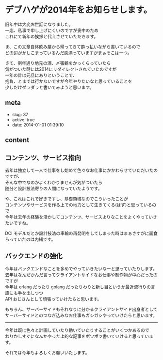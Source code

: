 # デブハゲが2014年をお知らせします。

旧年中は大変お世話になりました。  
一応、私事で申し上げにくいのですが喪中のため  
これにて新年の挨拶と代えさせていただきます。

ま、この文章自体飲み屋から帰ってきて酔っ払いながら書いているので  
どの辺がかしこまっているんだ感漂っていますがまぁそこは一つ。

さて、例年通り地元の酒、〆張鶴をかっくらっていたら  
気がついた時には2014にリダイレクトされていたのですが  
一年の計は元旦にありということで、  
抱負、とまでは行かないですが今年やりたいなと思っていることを  
少しだけダラダラと書いてみようと思います。

## meta

- slug: 37
- active: true
- date: 2014-01-01 01:39:10

## content

## コンテンツ、サービス指向

去年は独立して一人で仕事をし始めて色々なお仕事にかかわらせていただいたのですが、  
そんな中でなのかよくわかりませんが気がついたら  
随分と設計技法寄りの人間になっていたようです。

や、これはこれで好きですし、基礎領域なのでこういったことが  
コンテンツやサービスを作る上での地力として生きてくる(はず)と思っているので  
今年は去年の経験を活かしてコンテンツ、サービスよりなことをよくやっていきたいですね。  

DCI モデルだとか設計技法の車輪の再発明をしてしまった時はまぁさすがに面食らっていたのは内緒です。

## バックエンドの強化

今年はバックエンドなことを多めでやっていきたいなーと思っていたりします。  
去年はなんだかんだ言ってクライアントサイドなお仕事や制作物が中心だったのですが  
今年は erlang だったり golang だったりわりと新し目というか最近流行りの言語にも手を出しつつ  
API おじさんとして頑張っていけたらと思います。

もちろん、サーバーサイドもそれなりに分かるクライアントサイド出身者として  
サーバーサイドとのつなぎ込みなお仕事もガシガシやっていけたらと思います。

----

今年は既に色々と計画していたり動いていたりすることがいくつかあるので  
わりかしすぐになんかやったよ的な記事をポツポツ書いていけると思っています。

それでは今年もよろしくお願いいたします。

